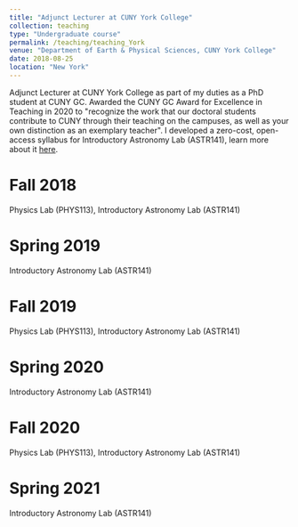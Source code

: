 ```yaml
---
title: "Adjunct Lecturer at CUNY York College"
collection: teaching
type: "Undergraduate course"
permalink: /teaching/teaching_York
venue: "Department of Earth & Physical Sciences, CUNY York College"
date: 2018-08-25
location: "New York"
---
```


Adjunct Lecturer at CUNY York College as part of my duties as a PhD student at CUNY GC. Awarded the CUNY GC Award for Excellence in Teaching in 2020 to "recognize the work that our doctoral students contribute to CUNY through their teaching on the campuses, as well as your own distinction as an exemplary teacher". I developed a zero-cost, open-access syllabus for Introductory Astronomy Lab (ASTR141), learn more about it [here](https://astronomy141.commons.gc.cuny.edu/).

Fall 2018
======
Physics Lab (PHYS113), Introductory Astronomy Lab (ASTR141)

Spring 2019
======
Introductory Astronomy Lab (ASTR141)

Fall 2019
======
Physics Lab (PHYS113), Introductory Astronomy Lab (ASTR141)

Spring 2020
======
Introductory Astronomy Lab (ASTR141)

Fall 2020
======
Physics Lab (PHYS113), Introductory Astronomy Lab (ASTR141)

Spring 2021
======
Introductory Astronomy Lab (ASTR141)
